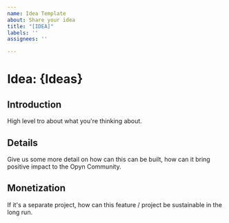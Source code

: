 ```yaml
---
name: Idea Template
about: Share your idea
title: "[IDEA]"
labels: ''
assignees: ''

---
```


# Idea: {Ideas}

## Introduction

High level tro about what you're thinking about.

## Details

Give us some more detail on how can this can be built, how can it bring positive impact to the Opyn Community.

## Monetization

If it's a separate project, how can this feature / project be sustainable in the long run.
